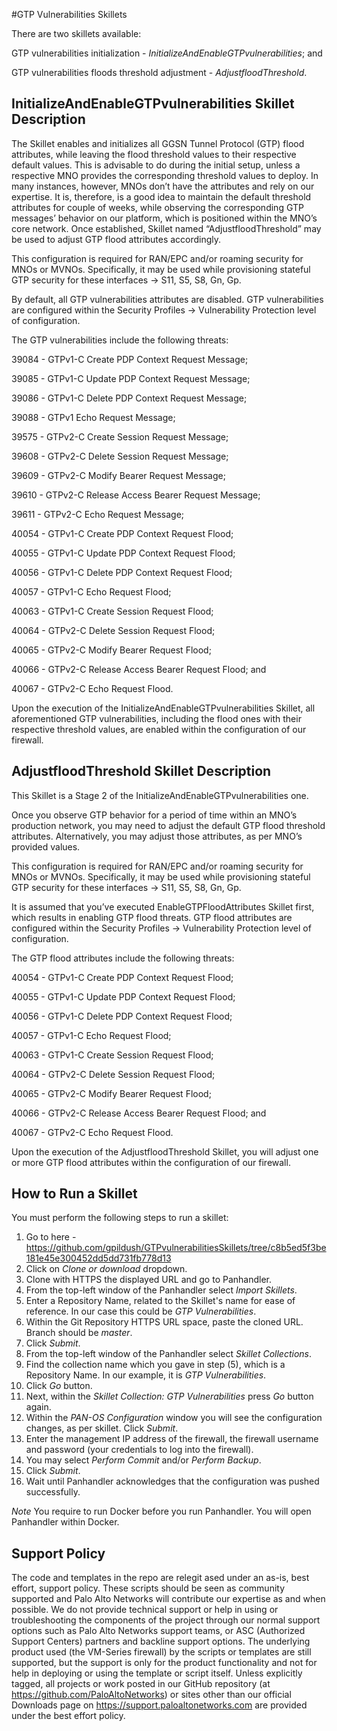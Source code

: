 #GTP Vulnerabilities Skillets 

There are two skillets available:

GTP vulnerabilities initialization - _InitializeAndEnableGTPvulnerabilities_; and
 
GTP vulnerabilities floods threshold adjustment - _AdjustfloodThreshold_.

## InitializeAndEnableGTPvulnerabilities Skillet Description

The Skillet enables and initializes all GGSN Tunnel Protocol (GTP) flood attributes, while leaving the flood threshold values to their respective default values. This is advisable to do during the initial setup, unless a respective MNO provides the corresponding threshold values to deploy. In many instances, however, MNOs don’t have the attributes and rely on our expertise. It is, therefore, is a good idea to maintain the default threshold attributes for couple of weeks, while observing the corresponding GTP messages’ behavior on our platform, which is positioned within the MNO’s core network. Once established, Skillet named “AdjustfloodThreshold” may be used to adjust GTP flood attributes accordingly. 

This configuration is required for RAN/EPC and/or roaming security for MNOs or MVNOs. Specifically, it may be used while provisioning stateful GTP security for these interfaces → S11, S5, S8, Gn, Gp. 

By default, all GTP vulnerabilities attributes are disabled. GTP vulnerabilities are configured within the Security Profiles → Vulnerability Protection level of configuration. 

The GTP vulnerabilities include the following threats:

39084 - GTPv1-C Create PDP Context Request Message;

39085 - GTPv1-C Update PDP Context Request Message;

39086 - GTPv1-C Delete PDP Context Request Message;

39088 - GTPv1 Echo Request Message; 

39575 - GTPv2-C Create Session Request Message;

39608 - GTPv2-C Delete Session Request Message;

39609 - GTPv2-C Modify Bearer Request Message;

39610 - GTPv2-C Release Access Bearer Request Message;

39611 - GTPv2-C Echo Request Message;

40054 - GTPv1-C Create PDP Context Request Flood;

40055 - GTPv1-C Update PDP Context Request Flood;

40056 - GTPv1-C Delete PDP Context Request Flood;

40057 - GTPv1-C Echo Request Flood;

40063 - GTPv1-C Create Session Request Flood;

40064 - GTPv2-C Delete Session Request Flood;

40065 - GTPv2-C Modify Bearer Request Flood;

40066 - GTPv2-C Release Access Bearer Request Flood; and

40067 - GTPv2-C Echo Request Flood.

Upon the execution of the InitializeAndEnableGTPvulnerabilities Skillet, all aforementioned GTP vulnerabilities, including the flood ones with their respective threshold values, are enabled within the configuration of our firewall.

## AdjustfloodThreshold Skillet Description

This Skillet is a Stage 2 of the InitializeAndEnableGTPvulnerabilities one. 

Once you observe GTP behavior for a period of time within an MNO’s production network, you may need to adjust the default GTP flood threshold attributes. Alternatively, you may adjust those attributes, as per MNO’s provided values. 

This configuration is required for RAN/EPC and/or roaming security for MNOs or MVNOs. Specifically, it may be used while provisioning stateful GTP security for these interfaces → S11, S5, S8, Gn, Gp. 

It is assumed that you’ve executed EnableGTPFloodAttributes Skillet first, which results in enabling GTP flood threats. GTP flood attributes are configured within the Security Profiles → Vulnerability Protection level of configuration. 

The GTP flood attributes include the following threats:

40054 - GTPv1-C Create PDP Context Request Flood;

40055 - GTPv1-C Update PDP Context Request Flood;

40056 - GTPv1-C Delete PDP Context Request Flood;

40057 - GTPv1-C Echo Request Flood;

40063 - GTPv1-C Create Session Request Flood;

40064 - GTPv2-C Delete Session Request Flood;

40065 - GTPv2-C Modify Bearer Request Flood;

40066 - GTPv2-C Release Access Bearer Request Flood; and

40067 - GTPv2-C Echo Request Flood.

Upon the execution of the AdjustfloodThreshold Skillet, you will adjust one or more GTP flood attributes within the configuration of our firewall.

## How to Run a Skillet

You must perform the following steps to run a skillet:

1. Go to here - https://github.com/gpildush/GTPvulnerabilitiesSkillets/tree/c8b5ed5f3be181e45e300452dd5dd731fb778d13
2. Click on _Clone or download_ dropdown.
3. Clone with HTTPS the displayed URL and go to Panhandler.
4. From the top-left window of the Panhandler select _Import Skillets_.
5. Enter a Repository Name, related to the Skillet's name for ease of reference. In our case this could be _GTP Vulnerabilities_.
6. Within the Git Repository HTTPS URL space, paste the cloned URL. Branch should be _master_.
7. Click _Submit_.
8. From the top-left window of the Panhandler select _Skillet Collections_.
9. Find the collection name which you gave in step (5), which is a Repository Name. In our example, it is _GTP Vulnerabilities_.
10. Click _Go_ button.
11. Next, within the _Skillet Collection: GTP Vulnerabilities_ press _Go_ button again.
12. Within the _PAN-OS Configuration_ window you will see the configuration changes, as per skillet. Click _Submit_.
13. Enter the management IP address of the firewall, the firewall username and password (your credentials to log into the firewall). 
14. You may select _Perform Commit_ and/or _Perform Backup_. 
15. Click _Submit_. 
16. Wait until Panhandler acknowledges that the configuration was pushed successfully.

*Note* You require to run Docker before you run Panhandler. You will open Panhandler within Docker. 

## Support Policy

The code and templates in the repo are relegit ased under an as-is, best effort, support policy. These scripts should be seen as community supported and Palo Alto Networks will contribute our expertise as and when possible. We do not provide technical support or help in using or troubleshooting the components of the project through our normal support options such as Palo Alto Networks support teams, or ASC (Authorized Support Centers) partners and backline support options. The underlying product used (the VM-Series firewall) by the scripts or templates are still supported, but the support is only for the product functionality and not for help in deploying or using the template or script itself. Unless explicitly tagged, all projects or work posted in our GitHub repository (at https://github.com/PaloAltoNetworks) or sites other than our official Downloads page on https://support.paloaltonetworks.com are provided under the best effort policy.